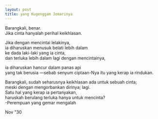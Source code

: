 ```yaml
---
layout: post
title: yang Kugenggam Jemarinya
---
```


Barangkali, benar.  
Jika cinta hanyalah perihal keikhlasan.

Jika dengan mencintai lelakinya,  
ia diharuskan menusuk belati lebih dalam  
ke dada laki-laki yang ia cinta,  
dan terluka lebih dalam lagi dengan mencintainya,

ia diharuskan hancur dalam panas api  
yang tak berusia —sebab senyum ciptaan-Nya itu yang kerap ia rindukan.

Barangkali, sudah seharusnya keikhlasan ada untuk sebuah cinta;  
meski dengan mengorbankan dirinya; lagi.  
Satu hal yang kerap ia pertanyakan,  
haruskah berulang terluka hanya untuk mencinta?  
-Perempuan yang gemar mengalah

Nov "30